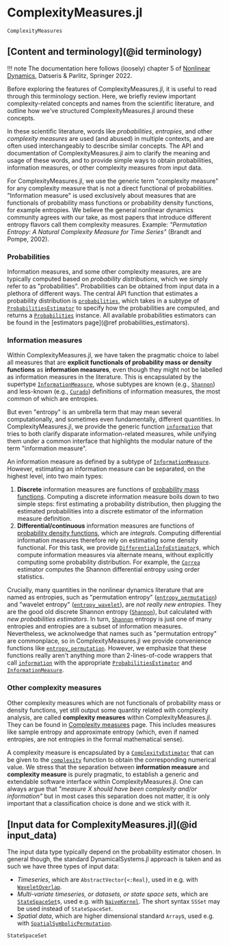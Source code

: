 # ComplexityMeasures.jl

```@docs
ComplexityMeasures
```

## [Content and terminology](@id terminology)

!!! note
    The documentation here follows (loosely) chapter 5 of
    [Nonlinear Dynamics](https://link.springer.com/book/10.1007/978-3-030-91032-7),
    Datseris & Parlitz, Springer 2022.

Before exploring the features of ComplexityMeasures.jl, it is useful to read through this terminology section. Here, we briefly review important complexity-related concepts and names from the scientific literature, and outline how we've structured ComplexityMeasures.jl around these concepts.

In these scientific literature, words like *probabilities*, *entropies*, and other *complexity measures* are used (and abused) in multiple contexts, and are often used interchangeably to describe similar concepts. The API and documentation of ComplexityMeasures.jl aim to clarify the meaning and usage of these words, and to provide simple ways to obtain probabilities, information measures, or other complexity measures from input data.

For ComplexityMeasures.jl, we use the generic term "complexity measure" for any complexity measure that is not a direct functional of probabilities. "Information measure" is
used exclusively about measures that are functionals of probability mass functions or probability density functions, for example entropies. We believe the general nonlinear dynamics community agrees with our take, as most papers that introduce different entropy flavors call them complexity measures. Example: *"Permutation Entropy: A Natural Complexity Measure for Time Series"* (Brandt and Pompe, 2002).

### Probabilities

Information measures, and some other complexity measures, are are typically computed based
on *probability distributions*, which we simply refer to as "probabilities". Probabilities
can be obtained from input data in a plethora of different ways. The central API function
that estimates a probability distribution is [`probabilities`](@ref), which takes in a subtype of [`ProbabilitiesEstimator`](@ref) to specify how the probabilities are computed,
and returns a [`Probabilities`](@ref) instance.
All available probabilities estimators can be found in the
[estimators page](@ref probabilities_estimators).

### Information measures

Within ComplexityMeasures.jl, we have taken the pragmatic choice to label all measures that are **explicit functionals of probability mass or density functions**
as **information measures**, even though they might not be labelled as
information measures in the literature. This is encapsulated by the supertype [`InformationMeasure`](@ref), whose subtypes are known (e.g., [`Shannon`](@ref)) and less-known (e.g., [`Curado`](@ref)) definitions of information measures, the most common of which are entropies.

But even "entropy" is an umbrella term that may mean several computationally, and sometimes even fundamentally, different quantities. In ComplexityMeasures.jl, we provide the generic function [`information`](@ref) that tries to both clarify disparate information-related measures, while unifying them under a common interface that highlights the modular nature of the term "information measure".

An information measure as defined by a subtype of [`InformationMeasure`](@ref). However, estimating an information measure can be separated, on the highest level, into two main types:

1. **Discrete** information measures are functions of [probability mass functions](https://en.wikipedia.org/wiki/Probability_mass_function). Computing a discrete information measure boils
    down to two simple steps: first estimating a probability distribution, then plugging
    the estimated probabilities into a discrete estimator of the information measure definition.
2. **Differential/continuous** information measures are functions of
    [probability density functions](https://en.wikipedia.org/wiki/Probability_density_function),
    which are *integrals*. Computing differential information measures therefore rely on estimating
    some density functional. For this task, we provide [`DifferentialInfoEstimator`](@ref)s,
    which compute information measures via alternate means, without explicitly computing some
    probability distribution. For example, the [`Correa`](@ref) estimator computes the
    Shannon differential entropy using order statistics.

Crucially, many quantities in the nonlinear dynamics literature that are named as
entropies, such as "permutation entropy" ([`entropy_permutation`](@ref)) and
"wavelet entropy" ([`entropy_wavelet`](@ref)), are *not really new entropies*.
They are the good old discrete Shannon entropy ([`Shannon`](@ref)), but calculated with *new probabilities estimators*. In turn, [`Shannon`](@ref) entropy is just one of many entropies and entropies are a subset of information measures.
Nevertheless, we acknolwedge that names such as "permutation entropy" are commonplace, so in ComplexityMeasures.jl we provide convenience functions like [`entropy_permutation`](@ref).
However, we emphasize that these functions really aren't anything more than
2-lines-of-code wrappers that call [`information`](@ref) with the appropriate
[`ProbabilitiesEstimator`](@ref) and [`InformationMeasure`](@ref).

### Other complexity measures

Other complexity measures which are not functionals of probability mass or density functions, yet still output some quantity related with complexity analysis, are called **complexity measures** within ComplexityMeasures.jl. They can be found in [Complexity measures](@ref) page.
This includes measures like sample entropy and approximate entropy (which, even if named entropies, are not entropies in the formal mathematical sense).

A complexity measure is encapsulated by a [`ComplexityEstimator`](@ref) that can be given to the [`complexity`](@ref) function to obtain the corresponding numerical value.
We stress that the separation between **information measure** and **complexity measure** is purely pragmatic, to establish a generic and extendable software interface within ComplexityMeasures.jl. One can always argue that _"measure X should have been complexity and/or information"_ but in most cases this separation does not matter, it is only important that a classification choice is done and we stick with it.

## [Input data for ComplexityMeasures.jl](@id input_data)

The input data type typically depend on the probability estimator chosen.
In general though, the standard DynamicalSystems.jl approach is taken and as such we have three types of input data:

- *Timeseries*, which are `AbstractVector{<:Real}`, used in e.g. with [`WaveletOverlap`](@ref).
- *Multi-variate timeseries, or datasets, or state space sets*, which are [`StateSpaceSet`](@ref)s, used e.g. with [`NaiveKernel`](@ref). The short syntax `SSSet` may be used instead of `StateSpaceSet`.
- *Spatial data*, which are higher dimensional standard `Array`s, used e.g. with  [`SpatialSymbolicPermutation`](@ref).

```@docs
StateSpaceSet
```

